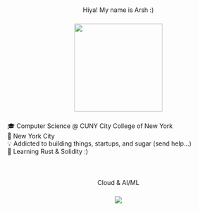 <br clear="both">

<p align="center">Hiya! My name is Arsh :)</p>

###

<div align="center">
  <img height="200" src="https://media2.giphy.com/media/v1.Y2lkPTc5MGI3NjExd3U1Zmk1dzkzcnltYzhqdGQ2NWpweXMyMjIxeHlzdXJvYTk2YmE0MyZlcD12MV9pbnRlcm5hbF9naWZfYnlfaWQmY3Q9Zw/jBOOXxSJfG8kqMxT11/giphy.gif"  />
</div>

###

<p align="left">🎓 Computer Science @ CUNY City College of New York<br>📍 New York City<br>💡 Addicted to building things, startups, and sugar (send help...)<br>🌱 Learning Rust & Solidity :)</p>

###

<br clear="both">

<p align="center">Cloud & AI/ML</p>

###


###

<div align="center">
  <img src="https://profile-counter.glitch.me/ArshAnan/count.svg?"  />
</div>

###
